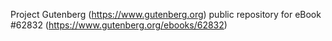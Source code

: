 Project Gutenberg (https://www.gutenberg.org) public repository for eBook #62832 (https://www.gutenberg.org/ebooks/62832)
